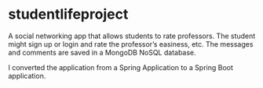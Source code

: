 # studentlifeproject
A social networking app that allows students to rate professors. 
The student might sign up or login and rate the professor’s easiness, etc. 
The messages and comments are saved in a MongoDB NoSQL database.


I converted the application from a Spring Application to a Spring Boot application.
